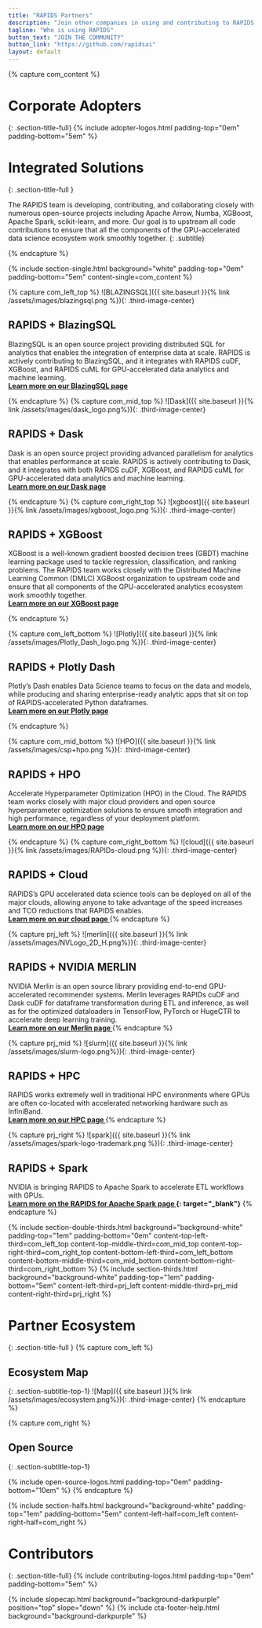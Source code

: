```yaml
---
title: "RAPIDS Partners"
description: "Join other companies in using and contributing to RAPIDS and its Partner Ecosystem"
tagline: "Who is using RAPIDS"
button_text: "JOIN THE COMMUNITY"
button_link: "https://github.com/rapidsai"
layout: default
---
```

{% capture com_content %}

# Corporate Adopters
{: .section-title-full}
{% include adopter-logos.html
    padding-top="0em" padding-bottom="5em"
%}

# Integrated Solutions
{: .section-title-full }

The RAPIDS team is developing, contributing, and collaborating closely with numerous open-source projects including Apache Arrow, Numba, XGBoost, Apache Spark, scikit-learn, and more. Our goal is to upstream all code contributions to ensure that all the components of the GPU-accelerated data science ecosystem work smoothly together.
{: .subtitle}

{% endcapture %}

{% include section-single.html
    background="white"
    padding-top="0em" padding-bottom="5em"
    content-single=com_content
%}

{% capture com_left_top %}
![BLAZINGSQL]({{ site.baseurl }}{% link /assets/images/blazingsql.png %}){: .third-image-center}
## <i class="fas fa-code-branch"></i> RAPIDS + BlazingSQL

BlazingSQL is an open source project providing distributed SQL for analytics that enables the integration of enterprise data at scale. RAPIDS is actively contributing to BlazingSQL, and it integrates with RAPIDS cuDF, XGBoost, and RAPIDS cuML for GPU-accelerated data analytics and machine learning. <br> **[Learn more on our BlazingSQL page <i class="fa fa-angle-double-right" aria-hidden="true"></i>](blazingsql.html)**

{% endcapture %}
{% capture com_mid_top %}
![Dask]({{ site.baseurl }}{% link /assets/images/dask_logo.png%}){: .third-image-center}
## <i class="fas fa-code-branch"></i> RAPIDS + Dask

Dask is an open source project providing advanced parallelism for analytics that enables performance at scale. RAPIDS is actively contributing to Dask, and it integrates with both RAPIDS cuDF, XGBoost, and RAPIDS cuML for GPU-accelerated data analytics and machine learning. <br> **[Learn more on our Dask page <i class="fa fa-angle-double-right" aria-hidden="true"></i>](dask.html)**

{% endcapture %}
{% capture com_right_top %}
![xgboost]({{ site.baseurl }}{% link /assets/images/xgboost_logo.png %}){: .third-image-center}
## <i class="fas fa-code-branch"></i> RAPIDS + XGBoost

XGBoost is a well-known gradient boosted decision trees (GBDT) machine learning package used to tackle regression, classification, and ranking problems. The RAPIDS team works closely with the Distributed Machine Learning Common (DMLC) XGBoost organization to upstream code and ensure that all components of the GPU-accelerated analytics ecosystem work smoothly together. <br> **[Learn more on our XGBoost page <i class="fa fa-angle-double-right" aria-hidden="true"></i>](xgboost.html)**

{% endcapture %}

{% capture com_left_bottom %}
![Plotly]({{ site.baseurl }}{% link /assets/images/Plotly_Dash_logo.png %}){: .third-image-center}
## <i class="fas fa-code-branch"></i> RAPIDS + Plotly Dash

Plotly’s Dash enables Data Science teams to focus on the data and models, while producing and sharing enterprise-ready analytic apps that sit on top of RAPIDS-accelerated Python dataframes. <br> **[Learn more on our Plotly page <i class="fa fa-angle-double-right" aria-hidden="true"></i>](plotly.html)**

{% endcapture %}

{% capture com_mid_bottom %}
![HPO]({{ site.baseurl }}{% link /assets/images/csp+hpo.png %}){: .third-image-center}
## <i class="fas fa-code-branch"></i> RAPIDS + HPO

Accelerate Hyperparameter Optimization (HPO) in the Cloud. The RAPIDS team works closely with major cloud providers and open source hyperparameter optimization solutions to ensure smooth integration and high performance, regardless of your deployment platform. <br> **[Learn more on our HPO page <i class="fa fa-angle-double-right" aria-hidden="true"></i>](hpo.html)**

{% endcapture %}
{% capture com_right_bottom %}
![cloud]({{ site.baseurl }}{% link /assets/images/RAPIDs-cloud.png %}){: .third-image-center}
## <i class="fas fa-code-branch"></i> RAPIDS + Cloud

RAPIDS’s GPU accelerated data science tools can be deployed on all of the major clouds, allowing anyone to take advantage of the speed increases and TCO reductions that RAPIDS enables.
<br>
**[Learn more on our cloud page <i class="fa fa-angle-double-right" aria-hidden="true"></i>](cloud.html)**
{% endcapture %}

{% capture prj_left %}
![merlin]({{ site.baseurl }}{% link /assets/images/NVLogo_2D_H.png%}){: .third-image-center}
## <i class="fas fa-code-branch"></i> RAPIDS + NVIDIA MERLIN

NVIDIA Merlin is an open source library providing end-to-end GPU-accelerated recommender systems. Merlin leverages RAPIDs cuDF and Dask cuDF for dataframe transformation during ETL and inference, as well as for the optimized dataloaders in TensorFlow, PyTorch or HugeCTR to accelerate deep learning training. <br> **[Learn more on our Merlin page <i class="fa fa-angle-double-right" aria-hidden="true"></i>](merlin.html)**
{% endcapture %}

{% capture prj_mid %}
![slurm]({{ site.baseurl }}{% link /assets/images/slurm-logo.png%}){: .third-image-center}
## <i class="fas fa-code-branch"></i> RAPIDS + HPC

RAPIDS works extremely well in traditional HPC environments where GPUs are often co-located with accelerated networking hardware such as InfiniBand.
<br> **[Learn more on our HPC page <i class="fa fa-angle-double-right" aria-hidden="true"></i>](/hpc)**
{% endcapture %}

{% capture prj_right %}
![spark]({{ site.baseurl }}{% link /assets/images/spark-logo-trademark.png %}){: .third-image-center}
## <i class="fas fa-code-branch"></i> RAPIDS + Spark

NVIDIA is bringing RAPIDS to Apache Spark to accelerate ETL workflows with GPUs.
<br> **[Learn more on the RAPIDS for Apache Spark page <i class="fa fa-angle-double-right" aria-hidden="true"></i>](https://nvidia.github.io/spark-rapids/){: target="_blank"}**
{% endcapture %}


{% include section-double-thirds.html
    background="background-white"
    padding-top="1em" padding-bottom="0em"
    content-top-left-third=com_left_top
    content-top-middle-third=com_mid_top
    content-top-right-third=com_right_top
    content-bottom-left-third=com_left_bottom
    content-bottom-middle-third=com_mid_bottom
    content-bottom-right-third=com_right_bottom
%}
{% include section-thirds.html
    background="background-white"
    padding-top="1em" padding-bottom="5em"
    content-left-third=prj_left
    content-middle-third=prj_mid
    content-right-third=prj_right
%}
# Partner Ecosystem
{: .section-title-full }
{% capture com_left %}
## <i class="fas fa-map"></i> Ecosystem Map
{: .section-subtitle-top-1}
![Map]({{ site.baseurl }}{% link /assets/images/ecosystem.png%}){: .third-image-center}
{% endcapture %}

{% capture com_right %}
## <i class="fas fa-oss"></i> Open Source
{: .section-subtitle-top-1}

{% include open-source-logos.html
    padding-top="0em" padding-bottom="10em"
%}
{% endcapture %}

{% include section-halfs.html
    background="background-white"
    padding-top="1em" padding-bottom="5em"
    content-left-half=com_left
    content-right-half=com_right
%}

# Contributors
{: .section-title-full}
{% include contributing-logos.html
    padding-top="0em" padding-bottom="5em"
%}


{% include slopecap.html
    background="background-darkpurple"
    position="top"
    slope="down"
%}
{% include cta-footer-help.html
   background="background-darkpurple"
%}


